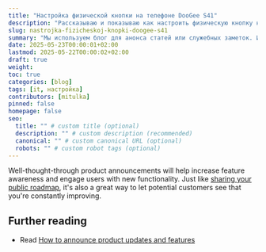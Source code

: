 ```yaml
---
title: "Настройка физической кнопки на телефоне DooGee S41"
description: "Рассказываю и показываю как настроить физическую кнопку на телефоне Doogee S41"
slug: nastrojka-fizicheskoj-knopki-doogee-s41
summary: "Мы используем блог для анонса статей или служебных заметок. Информация в них может быть не актуальной или даже не верной! Актуальную информацию смотрите в разделе «Проекты»."
date: 2025-05-23T00:00:01+02:00
lastmod: 2025-05-22T00:00:02+02:00
draft: true
weight:
toc: true
categories: [blog]
tags: [it, настройка]
contributors: [mitulka]
pinned: false
homepage: false
seo:
  title: "" # custom title (optional)
  description: "" # custom description (recommended)
  canonical: "" # custom canonical URL (optional)
  robots: "" # custom robot tags (optional)
---
```



Well-thought-through product announcements will help increase feature awareness and engage users with new functionality. Just like [sharing your public roadmap](https://canny.io/blog/should-you-have-a-public-roadmap/), it's also a great way to let potential customers see that you're constantly improving.

## Further reading

- Read [How to announce product updates and features](https://canny.io/blog/announce-product-updates-features/)
